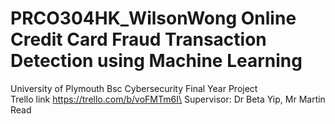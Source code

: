 # PRCO304HK_WilsonWong Online Credit Card Fraud Transaction Detection using Machine Learning
University of Plymouth Bsc Cybersecurity Final Year Project\
Trello link https://trello.com/b/voFMTm6I\
Supervisor: Dr Beta Yip, Mr Martin Read
